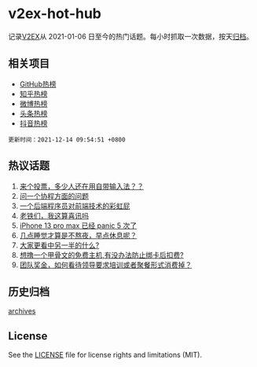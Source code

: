 # v2ex-hot-hub

 记录[V2EX](https://www.v2ex.com/)从 2021-01-06 日至今的热门话题。每小时抓取一次数据，按天[归档](archives)。
 
 ## 相关项目

- [GitHub热榜](https://github.com/snaildev/github-hot-hub)
- [知乎热榜](https://github.com/snaildev/zhihu-hot-hub)
- [微博热榜](https://github.com/snaildev/weibo-hot-hub)
- [头条热榜](https://github.com/snaildev/toutiao-hot-hub)
- [抖音热榜](https://github.com/snaildev/douyin-hot-hub)


 `更新时间：2021-12-14 09:54:51 +0800`

## 热议话题

1. [来个投票，多少人还在用自带输入法？？](https://www.v2ex.com/t/821922)
1. [问一个协程方面的问题](https://www.v2ex.com/t/821871)
1. [一个后端程序员对前端技术的彩虹屁](https://www.v2ex.com/t/821809)
1. [老铁们，我这算喜讯吗](https://www.v2ex.com/t/821977)
1. [iPhone 13 pro max 已经 panic 5 次了](https://www.v2ex.com/t/821797)
1. [几点睡觉才算是不熬夜，早点休息呢？](https://www.v2ex.com/t/821903)
1. [大家更看中另一半的什么?](https://www.v2ex.com/t/822017)
1. [想撸一个甲骨文的免费主机,有没办法防止绑卡后扣费?](https://www.v2ex.com/t/821937)
1. [团队奖金，如何看待领导要求培训或者聚餐形式消费掉？](https://www.v2ex.com/t/821826)

## 历史归档

[archives](archives)

## License

See the [LICENSE](LICENSE) file for license rights and limitations (MIT).

